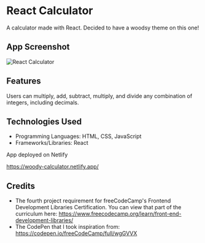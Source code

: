 # React Calculator

A calculator made with React. Decided to have a woodsy theme on this one!

## App Screenshot

![React Calculator](https://user-images.githubusercontent.com/62581000/125372784-ed6afd00-e351-11eb-8016-d6981684b3d5.png)

## Features

Users can multiply, add, subtract, multiply, and divide any combination of integers, including decimals.

## Technologies Used

- Programming Languages: HTML, CSS, JavaScript
- Frameworks/Libraries: React

App deployed on Netlify

https://woody-calculator.netlify.app/

## Credits

- The fourth project requirement for freeCodeCamp's Frontend Development Libraries Certification. You can view that part of the curriculum here: https://www.freecodecamp.org/learn/front-end-development-libraries/
- The CodePen that I took inspiration from: https://codepen.io/freeCodeCamp/full/wgGVVX